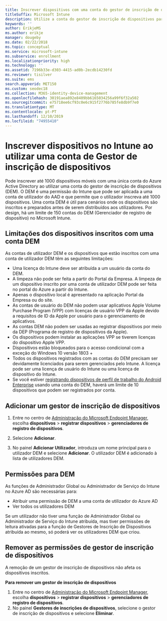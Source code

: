 ```yaml
---
title: Inscrever dispositivos com uma conta do gestor de inscrição de dispositivos
titleSuffix: Microsoft Intune
description: Utilize a conta do gestor de inscrição de dispositivos para inscrever dispositivos no Intune.
keywords: ''
author: ErikjeMS
ms.author: erikje
manager: dougeby
ms.date: 02/22/2018
ms.topic: conceptual
ms.service: microsoft-intune
ms.subservice: enrollment
ms.localizationpriority: high
ms.technology: ''
ms.assetid: 7196b33e-d303-4415-ad0b-2ecdb14230fd
ms.reviewer: tisilver
ms.suite: ems
search.appverid: MET150
ms.custom: seodec18
ms.collection: M365-identity-device-management
ms.openlocfilehash: 30191aea892e8409bb6165034256a99f6f32a502
ms.sourcegitcommit: e75718ee6cf93c0e6c915f2776b785fe8db9f7e0
ms.translationtype: MT
ms.contentlocale: pt-PT
ms.lasthandoff: 12/10/2019
ms.locfileid: "74955410"
---
```

# <a name="enroll-devices-in-intune-by-using-a-device-enrollment-manager-account"></a>Inscrever dispositivos no Intune ao utilizar uma conta de Gestor de inscrição de dispositivos

Pode inscrever até 1000 dispositivos móveis com uma única conta do Azure Active Directory ao utilizar uma conta do gestor de inscrição de dispositivos (DEM). O DEM é uma permissão do Intune que pode ser aplicada a uma conta de utilizador do AAD e que permite que o utilizador inscreva até 1000 dispositivos. Uma conta DEM é útil para cenários onde os dispositivos são inscritos e preparados antes de serem distribuídos aos utilizadores. Por design, há um limite de 150 contas do DEM (Gerenciador de registro de dispositivo) no Microsoft Intune.

## <a name="limitations-of-devices-that-are-enrolled-with-a-dem-account"></a>Limitações dos dispositivos inscritos com uma conta DEM

As contas de utilizador DEM e os dispositivos que estão inscritos com uma conta de utilizador DEM têm as seguintes limitações:

- Uma licença do Intune deve ser atribuída a um usuário da conta do DEM.
- A limpeza não pode ser feita a partir do Portal da Empresa. A limpeza de um dispositivo inscrito por uma conta de utilizador DEM pode ser feita no portal do Azure a partir do Intune.
- Apenas o dispositivo local é apresentado na aplicação Portal da Empresa ou do site.
- As contas de usuário do DEM não podem usar aplicativos Apple Volume Purchase Program (VPP) com licenças de usuário VPP da Apple devido a requisitos de ID da Apple por usuário para o gerenciamento de aplicativos.
- As contas DEM não podem ser usadas ao registrar dispositivos por meio da DEP (Programa de registro de dispositivos da Apple).
- Os dispositivos podem instalar as aplicações VPP se tiverem licenças do dispositivo Apple VPP.
- Dispositivos estão bloqueados para o acesso condicional com a exceção do Windows 10 versão 1803 +
- Todos os dispositivos registrados com as contas do DEM precisam ser devidamente licenciados para serem gerenciados pelo Intune. A licença pode ser uma licença de usuário do Intune ou uma licença de dispositivo do Intune.
- Se você estiver [registrando dispositivos de perfil de trabalho do Android Enterprise](android-work-profile-enroll.md) usando uma conta do DEM, haverá um limite de 10 dispositivos que podem ser registrados por conta.


## <a name="add-a-device-enrollment-manager"></a>Adicionar um gestor de inscrição de dispositivos

1. Entre no centro de [Administração do Microsoft Endpoint Manager](https://go.microsoft.com/fwlink/?linkid=2109431), escolha **dispositivos** > **registrar dispositivos** > **gerenciadores de registro de dispositivos**.

2. Selecione **Adicionar**.

3. No painel **Adicionar Utilizador**, introduza um nome principal para o utilizador DEM e selecione **Adicionar**. O utilizador DEM é adicionado à lista de utilizadores DEM.

## <a name="permissions-for-dem"></a>Permissões para DEM

As funções de Administrador Global ou Administrador de Serviço do Intune no Azure AD são necessárias para:
- Atribuir uma permissão de DEM a uma conta de utilizador do Azure AD
- Ver todos os utilizadores DEM

Se um utilizador não tiver uma função de Administrador Global ou Administrador de Serviço do Intune atribuída, mas tiver permissões de leitura ativadas para a função de Gestores de Inscrição de Dispositivos atribuída ao mesmo, só poderá ver os utilizadores DEM que criou.


## <a name="remove-device-enrollment-manager-permissions"></a>Remover as permissões de gestor de inscrição de dispositivos

A remoção de um gestor de inscrição de dispositivos não afeta os dispositivos inscritos.

**Para remover um gestor de inscrição de dispositivos**

1. Entre no centro de [Administração do Microsoft Endpoint Manager](https://go.microsoft.com/fwlink/?linkid=2109431), escolha **dispositivos** > **registrar dispositivos** > **gerenciadores de registro de dispositivos**.
2. No painel **Gestores de inscrições de dispositivos**, selecione o gestor de inscrição de dispositivos e selecione **Eliminar**.

